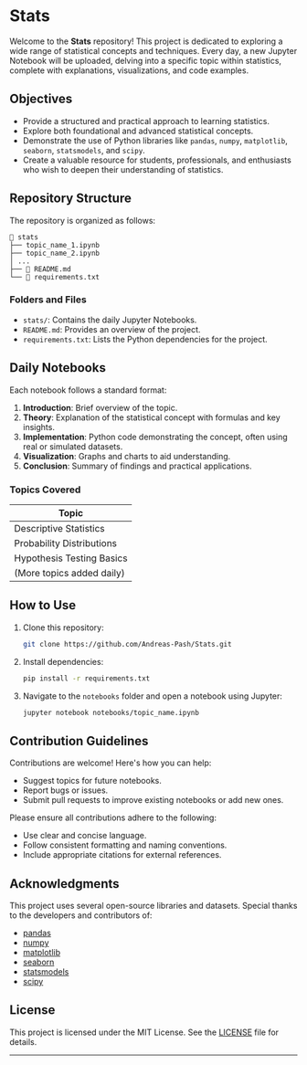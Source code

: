 # Stats
 
Welcome to the **Stats** repository! This project is dedicated to exploring a wide range of statistical concepts and techniques. Every day, a new Jupyter Notebook will be uploaded, delving into a specific topic within statistics, complete with explanations, visualizations, and code examples.

## Objectives

- Provide a structured and practical approach to learning statistics.
- Explore both foundational and advanced statistical concepts.
- Demonstrate the use of Python libraries like `pandas`, `numpy`, `matplotlib`, `seaborn`, `statsmodels`, and `scipy`.
- Create a valuable resource for students, professionals, and enthusiasts who wish to deepen their understanding of statistics.

## Repository Structure

The repository is organized as follows:

```
📂 stats
├── topic_name_1.ipynb
├── topic_name_2.ipynb
│ ...
├── 📄 README.md
└── 📄 requirements.txt
```

### Folders and Files

- `stats/`: Contains the daily Jupyter Notebooks.
- `README.md`: Provides an overview of the project.
- `requirements.txt`: Lists the Python dependencies for the project.

## Daily Notebooks

Each notebook follows a standard format:

1. **Introduction**: Brief overview of the topic.
2. **Theory**: Explanation of the statistical concept with formulas and key insights.
3. **Implementation**: Python code demonstrating the concept, often using real or simulated datasets.
4. **Visualization**: Graphs and charts to aid understanding.
5. **Conclusion**: Summary of findings and practical applications.

### Topics Covered  

| Topic                     |
|---------------------------| 
| Descriptive Statistics    |
| Probability Distributions |
| Hypothesis Testing Basics |
| (More topics added daily) |

## How to Use

1. Clone this repository:
   ```bash
   git clone https://github.com/Andreas-Pash/Stats.git
   ```

2. Install dependencies:
   ```bash
   pip install -r requirements.txt
   ```

3. Navigate to the `notebooks` folder and open a notebook using Jupyter:
   ```bash
   jupyter notebook notebooks/topic_name.ipynb
   ```

## Contribution Guidelines

Contributions are welcome! Here's how you can help:

- Suggest topics for future notebooks.
- Report bugs or issues.
- Submit pull requests to improve existing notebooks or add new ones.

Please ensure all contributions adhere to the following:

- Use clear and concise language.
- Follow consistent formatting and naming conventions.
- Include appropriate citations for external references.

## Acknowledgments

This project uses several open-source libraries and datasets. Special thanks to the developers and contributors of:

- [pandas](https://pandas.pydata.org/)
- [numpy](https://numpy.org/)
- [matplotlib](https://matplotlib.org/)
- [seaborn](https://seaborn.pydata.org/)
- [statsmodels](https://www.statsmodels.org/)
- [scipy](https://scipy.org/)

## License

This project is licensed under the MIT License. See the [LICENSE](LICENSE) file for details.

---
